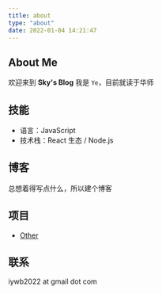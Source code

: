 ```yaml
---
title: about
type: "about"
date: 2022-01-04 14:21:47
---
```




## About Me

欢迎来到 **Sky's Blog**
我是 `Ye`，目前就读于华师

## 技能

- 语言：JavaScript 
- 技术栈：React 生态 / Node.js

## 博客

总想着得写点什么，所以建个博客

## 项目

- [Other](https://github.com/yepwaibin)

## 联系

iywb2022 at gmail dot com
